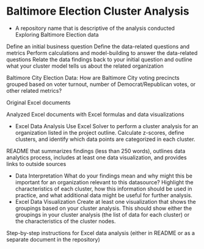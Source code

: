 # Baltimore Election Cluster Analysis
* A repository name that is descriptive of the analysis conducted
Exploring Baltimore Election data 

Define an initial business question
Define the data-related questions and metrics
Perform calculations and model-building to answer the data-related questions
Relate the data findings back to your initial question and outline what your cluster model tells us about the related organization

Baltimore City Election Data: How are Baltimore City voting precincts grouped based on voter turnout, number of Democrat/Republican votes, or other related metrics?


Original Excel documents

Analyzed Excel documents with Excel formulas and data visualizations
* Excel Data Analysis
Use Excel Solver to perform a cluster analysis for an organization listed in the project outline. Calculate z-scores, define clusters, and identify which data points are categorized in each cluster.


README that summarizes findings (less than 250 words), outlines data analytics process, includes at least one data visualization, and provides links to outside sources
* Data Interpretation
What do your findings mean and why might this be important for an organization relevant to this datasource? Highlight the characteristics of each cluster, how this information should be used in practice, and what additional data might be useful for further analysis.
* Excel Data Visualization
Create at least one visualization that shows the groupings based on your cluster analysis. This should show either the groupings in your cluster analysis (the list of data for each cluster) or the characteristics of the cluster nodes.


Step-by-step instructions for Excel data analysis (either in README or as a separate document in the repository)

